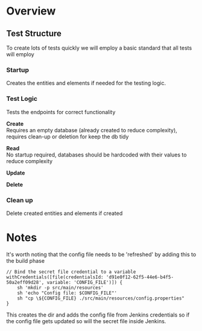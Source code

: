 # Overview

## Test Structure

To create lots of tests quickly we will employ a basic standard that all tests will employ

### Startup

Creates the entities and elements if needed for the testing logic.

### Test Logic

Tests the endpoints for correct functionality

<b>Create</b></br>
Requires an empty database (already created to reduce complexity), requires clean-up or deletion for keep the db tidy

<b>Read</b></br>
No startup required, databases should be hardcoded with their values to reduce complexity

<b>Update</b></br>


<b>Delete</b></br>


### Clean up

Delete created entities and elements if created



# Notes
It's worth noting that the config file needs to be 'refreshed' by adding this to the build phase
```
// Bind the secret file credential to a variable
withCredentials([file(credentialsId: 'd91e0f12-62f5-44e6-b4f5-50a2eff09d28', variable: 'CONFIG_FILE')]) {
    sh 'mkdir -p src/main/resources'
    sh 'echo "Config file: $CONFIG_FILE"'
    sh "cp \${CONFIG_FILE} ./src/main/resources/config.properties"
}
```
This creates the dir and adds the config file from Jenkins credentials so if the config file gets updated so will the
secret file inside Jenkins.
